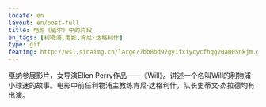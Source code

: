 ```yaml
---
locate: en
layout: en/post-full
title: 电影《威尔》中的片段
en_tags: [利物浦,电影,肯尼·达格利什]
type: gif
featimg: http://ws1.sinaimg.cn/large/7bb8bd97gy1fxiycycfhqg20a005nkjm.gif
---
```


戛纳参展影片，女导演Ellen Perry作品——《Will》。讲述一个名叫Will的利物浦小球迷的故事。电影中前任利物浦主教练肯尼·达格利什，队长史蒂文·杰拉德均有出演。